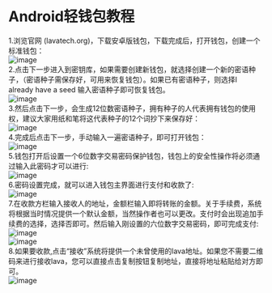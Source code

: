 # Android轻钱包教程  
1.浏览官网 (lavatech.org)，下载安卓版钱包，下载完成后，打开钱包，创建一个标准钱包：  
![image](https://note.youdao.com/yws/api/personal/file/68940C571122458894E028C08039CC4E?method=download&shareKey=4412b15f95020eb0606d2e7cfc1e6082)  
2.点击下一步进入到密钥库，如果需要创建新钱包，就选择创建一个新的密语种子，（密语种子需保存好，可用来恢复钱包）。如果已有密语种子，则选择I already have a seed 输入密语种子即可恢复钱包。  
![image](https://note.youdao.com/yws/api/personal/file/1CF4A04E2B4D42C390AB9740F38CB57F?method=download&shareKey=1db4876ec2a53329dd19e2865b1a3ea1)  
3.然后点击下一步，会生成12位数密语种子，拥有种子的人代表拥有钱包的使用权，建议大家用纸和笔将这代表种子的12个词抄下来保存好：  
![image](https://note.youdao.com/yws/api/personal/file/CF641B823E36458393DB2093188C8C1B?method=download&shareKey=6fe419097c6912cbd26097d7b4c0b642)  
4.完成后点击下一步，手动输入一遍密语种子，即可打开钱包：  
![image](https://note.youdao.com/yws/api/personal/file/21928334EF0146C384906FD48C9CF8C9?method=download&shareKey=0844cad11162c32bb108114e9fcdc61e)  
5.钱包打开后设置一个6位数字交易密码保护钱包，钱包上的安全性操作将必须通过输入此密码才可以进行:  
![image](https://note.youdao.com/yws/api/personal/file/3D3CE1BA7B854607A1BA1A6C21B25B8D?method=download&shareKey=89dfebb1ef5479a076dc846c3ea11dda)  
6.密码设置完成，就可以进入钱包主界面进行支付和收款了:  
![image](https://note.youdao.com/yws/api/personal/file/8346CBB6E5F448E88116388AFD870518?method=download&shareKey=8ab667627e7c90a4c5cbd3c7e45524f3)  
7.在收款方栏输入接收人的地址，金额栏输入即将转账的金额。关于手续费，系统将根据当时情况提供一个默认金额，当然操作者也可以更改。支付时会出现追加手续费的选择，选择否即可。然后输入刚设置的六位数字交易密码，即可完成支付:  
![image](https://note.youdao.com/yws/api/personal/file/C07441D0318D449D93D295613475ED20?method=download&shareKey=521eb023a01ea56abe3e5d4cfa5eaa0a)  
![image](https://note.youdao.com/yws/api/personal/file/D99FF1C01DDB439883A20650C45EF618?method=download&shareKey=3bea3a1ced15f9dff9f4a0d47e75fb81)  
8.如果要收款,点击“接收”系统将提供一个未曾使用的lava地址。如果您不需要二维码来进行接收lava，您可以直接点击复制按钮复制地址，直接将地址粘贴给对方即可。  
![image](https://note.youdao.com/yws/api/personal/file/7D924B7C90444C6DAEF2E5F81CB804DC?method=download&shareKey=b5f812d2080921620250c0c2bb7968a6)

